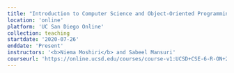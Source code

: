 ```yaml
---
title: "Introduction to Computer Science and Object-Oriented Programming: Python"
location: 'online'
platform: 'UC San Diego Online'
collection: teaching
startdate: '2020-07-26'
enddate: 'Present'
instructors: '<b>Niema Moshiri</b> and Sabeel Mansuri'
courseurl: 'https://online.ucsd.edu/courses/course-v1:UCSD+CSE-6-R-ON+2T2020/about'
---
```

